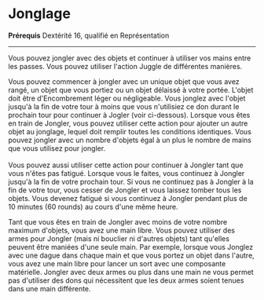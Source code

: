 # Jonglage

<p><span id="ctl00_MainContent_DetailedOutput"><strong>Prérequis</strong> Dextérité 16, qualifié en Représentation<br></span></p>
<hr>
<p>Vous pouvez jongler avec des objets et continuer à utiliser vos mains entre les passes. Vous pouvez utiliser l'action Juggle de différentes manières.</p>
<p>Vous pouvez commencer à jongler avec un unique objet que vous avez rangé, un objet que vous portiez ou un objet délaissé à votre portée. L'objet doit être d'Encombrement léger ou négligeable. Vous jonglez avec l'objet jusqu'à la fin de votre tour à moins que vous n'utilisiez ce don durant le prochain tour pour continuer à Jogler (voir ci-dessous). Lorsque vous êtes en train de Jongler, vous pouvez utiliser cette action pour ajouter un autre objet au jonglage, lequel doit remplir toutes les conditions identiques. Vous pouvez jongler avec un nombre d'objets égal à un plus le nombre de mains que vous utilisez pour jongler.<br><br>Vous pouvez aussi utiliser cette action pour continuer à Jongler tant que vous n'êtes pas fatigué. Lorsque vous le faites, vous continuez à Jongler jusqu'à la fin de votre prochain tour. Si vous ne continuez pas à Jongler à la fin de votre tour, vous cesser de Jongler et vous laissez tomber tous les objets. Vous devenez fatigué si vous continuez à Jongler pendant plus de 10 minutes (60 rounds) au cours d'une même heure.</p>
<p>Tant que vous êtes en train de Jongler avec moins de votre nombre maximum d'objets, vous avez une main libre. Vous pouvez utiliser des armes pour Jongler (mais ni bouclier ni d'autres objets) tant qu'elles peuvent être maniées d'une seule main. Par exemple, lorsque vous Jonglez avec une dague dans chaque main et que vous portez un objet dans l'autre, vous avez une main libre pour lancer un sort avec une composante matérielle. Jongler avec deux armes ou plus dans une main ne vous permet pas d'utiliser des dons qui nécessitent que les deux armes soient tenues dans une main différente.</p>